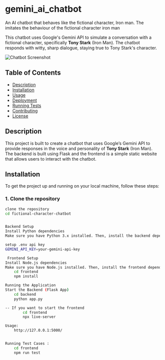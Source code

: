 # gemini_ai_chatbot

An AI chatbot that behaves like the fictional character, Iron man. The imitates the behaviour of the fictional character iron man

This chatbot uses Google's Gemini API to simulate a conversation with a fictional character, specifically **Tony Stark** (Iron Man). The chatbot responds with witty, sharp dialogue, staying true to Tony Stark's character.

![Chatbot Screenshot](frontend/images/ironman-home.jpg)

## Table of Contents

- [Description](#description)
- [Installation](#installation)
- [Usage](#usage)
- [Deployment](#deployment)
- [Running Tests](#running-tests)
- [Contributing](#contributing)
- [License](#license)

## Description

This project is built to create a chatbot that uses Google’s Gemini API to provide responses in the voice and personality of **Tony Stark** (Iron Man). The backend is built using Flask and the frontend is a simple static website that allows users to interact with the chatbot.

## Installation

To get the project up and running on your local machine, follow these steps:

### 1. Clone the repository

```bash
clone the repository
cd fictional-character-chatbot


Backend Setup
Install Python dependencies
Make sure you have Python 3.x installed. Then, install the backend dependencies:

setup .env api key
GEMINI_API_KEY=your-gemini-api-key

 Frontend Setup
Install Node.js dependencies
Make sure you have Node.js installed. Then, install the frontend dependencies:
    cd frontend
    npm install

Running the Application
Start the Backend (Flask App)
    cd backend
    python app.py

-- If you want to start the frontend
        cd frontend
        npx live-server

Usage:
    http://127.0.0.1:5000/


Running Test Cases :
    cd frontend
    npm run test

```

